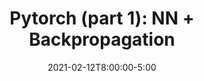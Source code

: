 ---
type: recitation
date: 2021-02-12T8:00:00-5:00
title: "Pytorch (part 1): NN + Backpropagation"
# tldr: "Short text to discribe what this lecture is about."
# thumbnail: /static_files/presentations/lec.jpg
hide_from_announcments: true
---